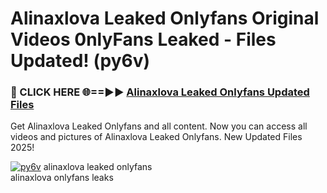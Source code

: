 # Alinaxlova Leaked Onlyfans Original Videos 0nlyFans Leaked - Files Updated! (py6v)

<h3>🔴 CLICK HERE 🌐==►► <a href="https://tinyurl.com/2wckxsce" rel="nofollow">Alinaxlova Leaked Onlyfans Updated Files</a></h3>

Get Alinaxlova Leaked Onlyfans and all content. Now you can access all videos and pictures of Alinaxlova Leaked Onlyfans. New Updated Files 2025!

[![py6v](https://i.imgur.com/AFduVYN.gif)](https://tinyurl.com/2wckxsce)
alinaxlova leaked onlyfans<br>
alinaxlova onlyfans leaks